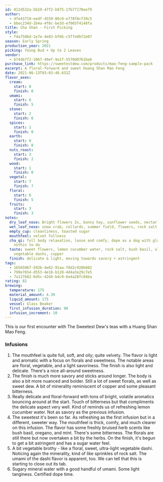 ```yaml
---
id: 012d532a-5b19-47f2-b975-1fb77170ee79
author:
  - 4fe43719-eedf-4559-80c0-e778f8cf39c5
  - bbec234d-2b4a-4f6c-be3d-ef003f4148fa
title: Cha Shan - First Picking
style:
  - f4a7586d-1e7e-4e83-bf6b-c5ffe0bf2e07
season: Early Spring
production_year: 2021
picking: Young Bud + Up to 2 Leaves
vendor:
  - b744b7f2-1067-49ef-9a1f-5570d0761ba6
purchase_link: https://sweetestdew.com/products/mao-feng-sample-pack
excerpt: A floral-forward and sweet Huang Shan Mao Feng
date: 2021-06-13T03:03:48.631Z
flavor_axes:
  cream:
    start: 0
    finish: 0
  umami:
    start: 6
    finish: 5
  stone:
    start: 2
    finish: 6
  spices:
    start: 1
    finish: 0
  earth:
    start: 0
    finish: 0
  nuts_roast:
    start: 3
    finish: 2
  wood:
    start: 1
    finish: 0
  vegetal:
    start: 7
    finish: 7
  floral:
    start: 6
    finish: 5
  fruits:
    start: 3
    finish: 3
notes:
  dry_leaf_nose: Bright flowers 2x, bunny hay, sunflower seeds, nectar
  wet_leaf_nose: snow crab, collards, summer field, flowers, rock salt
  empty_cup: cleanliness, toasted sugar
  mouthfeel: velvet fullness
  cha_qi: full body relaxation, loose and comfy, dope as a dog with glasses on and
    nothin to do
  taste: sweet flowers, lemon cucumber water, rock salt, bush basil, ultra-light
    vegetable dashi, copper
  finish: delicate & light, moving towards savory + astringent
tags:
  - 16565067-592b-4e62-91aa-f8d2c920b602
  - 799e7654-d553-4e18-b128-4d4a3e29c7e5
  - 7a127b82-6d5c-42d4-b4c9-6e4a28fc84ba
rating: 82
brewing:
  temperature: 175
  material_amount: 4.39
  liquid_amount: 175
  vessel: Glass Beaker
  first_infusion_duration: 90
  infusion_increment: 10
---
```

This is our first encounter with The Sweetest Dew's teas with a Huang Shan Mao Feng.

### Infusions 

1. The mouthfeel is quite full, soft, and oily; quite velvety. The flavor is light and aromatic with a focus on florals and sweetness. The notable areas are floral, vegetable, and a light savoriness. The finish is also light and delicate. There's a nice all-around sweetness.
2. The finish is much more savory and sticks around longer. The body is also a bit more nuanced and bolder. Still a lot of sweet florals, as well as sweet dew. A bit of minerality reminiscent of copper and some pleasant bitterness.
3. Really delicate and floral-forward with tons of bright, volatile aromatics bouncing around at the start. Touch of bitterness but that compliments the delicate aspect very well. Kind of reminds us of refreshing lemon cucumber water. Not as savory as the previous infusion.
4. The sweetest it's been so far. As refreshing as the first infusion but in a different, sweeter way. The mouthfeel is thick, comfy, and much clearer on this infusion. The flavor has some freshly bruised herb scents like bush basil, oregano, and mint. There's some bitterness. The florals are still there but now overtaken a bit by the herbs. On the finish, it's begun to get a bit astringent and has a sugar water feel.
5. A bit vegetable brothy - like a floral, sweet, ultra-light vegetable dashi. Noticing again the minerality, kind of like sprinkles of rock salt. The umami of the dashi flavor is apparent, too. We can tell that this is starting to close out its tab. 
6. Sugary mineral water with a good handful of umami. Some light tanginess. Certified dope time.